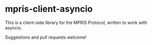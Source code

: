 # mpris-client-asyncio

This is a client-side library for the MPRIS Protocol, written to work with asyncio. 



Suggestions and pull requests welcome! 
